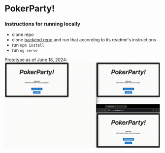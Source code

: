 # PokerParty!

### Instructions for running locally
* clone repo
* clone [backend repo](https://github.com/krishnakatakota/pokerparty-ws-server) and run that according to its readme's instructions
* run `npm install`
* run `ng serve`

Prototype as of June 18, 2024:
![](https://github.com/krishnakatakota/pokerparty-app/blob/master/images/ScreenRecording2024-06-18at20.12.32-ezgif.com-speed.gif)
